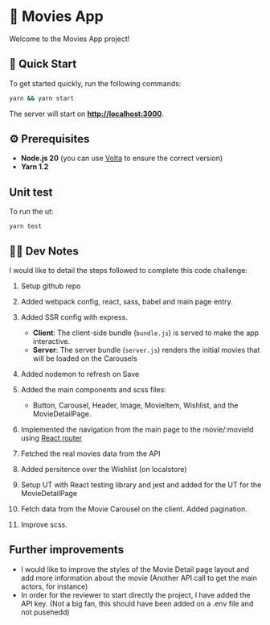 # 🎥 Movies App

Welcome to the Movies App project!

## 🚀 Quick Start

To get started quickly, run the following commands:

```bash
yarn && yarn start
```

The server will start on **[http://localhost:3000](http://localhost:3000)**.

## ⚙️ Prerequisites

- **Node.js 20** (you can use [Volta](https://volta.sh) to ensure the correct version)
- **Yarn 1.2**

## Unit test

To run the ut:

```
yarn test
```

## 👩‍💻 Dev Notes

I would like to detail the steps followed to complete this code challenge:

1. Setup github repo
2. Added webpack config, react, sass, babel and main page entry.
3. Added SSR config with express.

   - **Client**: The client-side bundle (`bundle.js`) is served to make the app interactive.
   - **Server**: The server bundle (`server.js`) renders the initial movies that will be loaded on the Carousels

4. Added nodemon to refresh on Save
5. Added the main components and scss files:

   - Button, Carousel, Header, Image, MovieItem, Wishlist, and the MovieDetailPage.

6. Implemented the navigation from the main page to the movie/:movieId using [React router](https://reactrouter.com/)
7. Fetched the real movies data from the API
8. Added persitence over the Wishlist (on localstore)
9. Setup UT with React testing library and jest and added for the UT for the MovieDetailPage
10. Fetch data from the Movie Carousel on the client. Added pagination.
11. Improve scss.

## Further improvements

- I would like to improve the styles of the Movie Detail page layout and add more information about the movie (Another API call to get the main actors, for instance)
- In order for the reviewer to start directly the project, I have added the API key. (Not a big fan, this should have been added on a .env file and not pusehedd)
